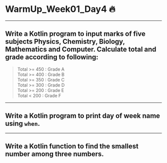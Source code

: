 # WarmUp_Week01_Day4 🔥
---


## Write a Kotlin program to input marks of five subjects Physics, Chemistry, Biology, Mathematics and Computer. Calculate total and grade according to following:

> Total >= 450 : Grade A <br/>
> Total >= 400 : Grade B <br/>
> Total >= 350 : Grade C <br/>
> Total >= 300 : Grade D <br/>
> Total >= 200 : Grade E <br/>
> Total < 200 : Grade F

---
## Write a Kotlin program to print day of week name using `when`.
---
## Write a Kotlin function to find the smallest number among three numbers.

